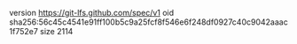 version https://git-lfs.github.com/spec/v1
oid sha256:56c45c4541e91ff100b5c9a25fcf8f546e6f248df0927c40c9042aaac1f752e7
size 2114
